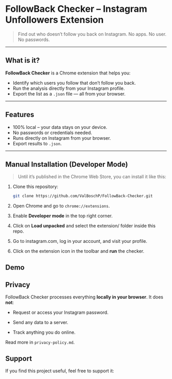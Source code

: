 # FollowBack Checker – Instagram Unfollowers Extension

> Find out who doesn’t follow you back on Instagram. No apps. No user. No passwords.

---

## What is it?

**FollowBack Checker** is a Chrome extension that helps you:
- Identify which users you follow that don’t follow you back.
- Run the analysis directly from your Instagram profile.
- Export the list as a `.json` file — all from your browser.

---

## Features

- 100% local – your data stays on your device.
- No passwords or credentials needed.
- Runs directly on Instagram from your browser.
- Export results to `.json`.

---

## Manual Installation (Developer Mode)

> Until it’s published in the Chrome Web Store, you can install it like this:

1. Clone this repository:
   ```bash
   git clone https://github.com/ValBoschP/FollowBack-Checker.git
   ```
2. Open Chrome and go to `chrome://extensions`.

3. Enable **Developer mode** in the top right corner.
4. Click on **Load unpacked** and select the extension/ folder inside this repo.
5. Go to instagram.com, log in your account, and visit your profile.
6. Click on the extension icon in the toolbar and **run** the checker.

## Demo

## Privacy

FollowBack Checker processes everything **locally in your browser**.
It does **not**:

- Request or access your Instagram password.

- Send any data to a server.

- Track anything you do online.

Read more in `privacy-policy.md`.

## Support 
If you find this project useful, feel free to support it:
